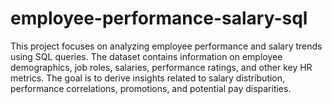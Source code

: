 # employee-performance-salary-sql
This project focuses on analyzing employee performance and salary trends using SQL queries. The dataset contains information on employee demographics, job roles, salaries, performance ratings, and other key HR metrics. The goal is to derive insights related to salary distribution, performance correlations, promotions, and potential pay disparities.
